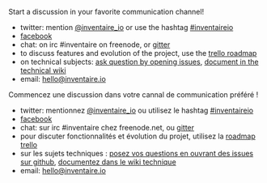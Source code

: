 <!-- LANG:EN, title="Communication channels"-->

Start a discussion in your favorite communication channel!

* twitter: mention [@inventaire_io](http://twitter.com/inventaire_io) or use the hashtag [#inventaireio](https://twitter.com/search?q=%23inventaireio)
* [facebook](http://facebook.com/inventaire.io/)
* chat: on irc #inventaire on freenode, or [gitter](http://gitter.im/inventaire/inventaire)
* to discuss features and evolution of the project, use the [trello roadmap](https://trello.com/b/0lKcsZDj/inventaire-roadmap)
* on technical subjects: [ask question by opening issues](https://github.com/inventaire/inventaire/issues), [document in the technical wiki](https://github.com/inventaire/inventaire/wiki)
* email: hello@inventaire.io

<!-- LANG:FR, title="Cannaux de communication"-->
 
Commencez une discussion dans votre cannal de communication préféré !

* twitter: mentionnez [@inventaire_io](http://twitter.com/inventaire_io) ou utilisez le hashtag [#inventaireio](https://twitter.com/search?q=%23inventaireio)
* [facebook](http://facebook.com/inventaire.io/)
* chat: sur irc #inventaire chez freenode.net, ou [gitter](http://gitter.im/inventaire/inventaire)
* pour discuter fonctionnalités et évolution du projet, utilisez la [roadmap trello](https://trello.com/b/0lKcsZDj/inventaire-roadmap)
* sur les sujets techniques : [posez vos questions en ouvrant des issues sur github](https://github.com/inventaire/inventaire/issues), [documentez dans le wiki technique](https://github.com/inventaire/inventaire/wiki)
* email: hello@inventaire.io